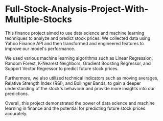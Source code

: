 # Full-Stock-Analysis-Project-With-Multiple-Stocks

This finance project aimed to use data science and machine learning techniques to analyze and predict stock prices. We collected data using Yahoo Finance API and then transformed and engineered features to improve our model's performance.

We used various machine learning algorithms such as Linear Regression, Random Forest, K-Nearest Neighbors, Gradient Boosting Regressor, and Support Vector Regressor to predict future stock prices. 

Furthermore, we also utilized technical indicators such as moving averages, Relative Strength Index (RSI), and Bollinger Bands, to gain a deeper understanding of the stock's behaviour and provide more insights into our predictions.

Overall, this project demonstrated the power of data science and machine learning in finance and the potential for predicting future stock prices accurately.
